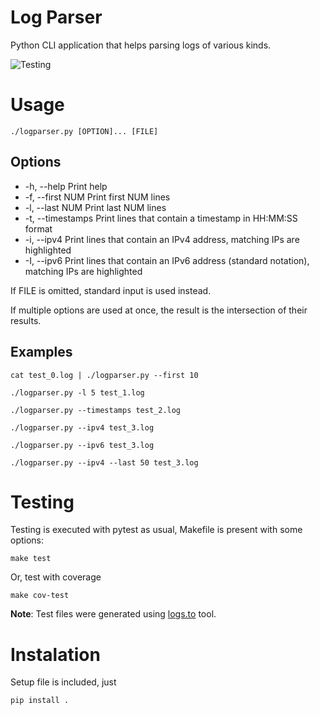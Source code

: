 # Log Parser
Python CLI application that helps parsing logs of various kinds.

![Testing](https://github.com/Fynardo/logparser/actions/workflows/python-app.yml/badge.svg)

# Usage

`./logparser.py [OPTION]... [FILE]`

## Options

* -h, --help         Print help
* -f, --first NUM    Print first NUM lines
* -l, --last NUM     Print last NUM lines
* -t, --timestamps   Print lines that contain a timestamp in HH:MM:SS format
* -i, --ipv4         Print lines that contain an IPv4 address, matching IPs are highlighted
* -I, --ipv6         Print lines that contain an IPv6 address (standard notation), matching IPs are highlighted

If FILE is omitted, standard input is used instead.

If multiple options are used at once, the result is the intersection of their
results.

## Examples

`cat test_0.log | ./logparser.py --first 10`

`./logparser.py -l 5 test_1.log`

`./logparser.py --timestamps test_2.log`

`./logparser.py --ipv4 test_3.log`

`./logparser.py --ipv6 test_3.log`

`./logparser.py --ipv4 --last 50 test_3.log`


# Testing

Testing is executed with pytest as usual, Makefile is present with some options: 

`make test`

Or, test with coverage

`make cov-test`

**Note**: Test files were generated using [logs.to](https://www.logs.to/) tool.

# Instalation

Setup file is included, just

`pip install .`

